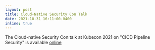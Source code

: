 ```yaml
---
layout: post
title: Cloud-Native Security Con Talk
date: 2021-10-31 16:11:00-0400
inline: true
---
```


The Cloud-native Security Con talk at Kubecon 2021 on "CICD Pipeline Security" is available <a href="https://www.youtube.com/watch?v=cshICut7apQ">online</a>
